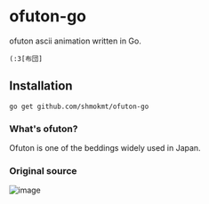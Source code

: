 # ofuton-go

ofuton ascii animation written in Go.

```
(:3[布団]
```

## Installation

```
go get github.com/shmokmt/ofuton-go
```

### What's ofuton?

Ofuton is one of the beddings widely used in Japan.

### Original source

![image](https://user-images.githubusercontent.com/32533860/93009350-e866e100-f5ba-11ea-871a-9813143fe390.png)
